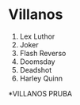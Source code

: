 
# Villanos

1. Lex Luthor
2. Joker
3. Flash Reverso
4. Doomsday
5. Deadshot
6. Harley Quinn

*VILLANOS PRUBA